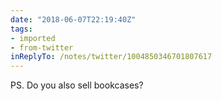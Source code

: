```yaml
---
date: "2018-06-07T22:19:40Z"
tags:
- imported
- from-twitter
inReplyTo: /notes/twitter/1004850346701807617
---
```

PS. Do you also sell bookcases?
